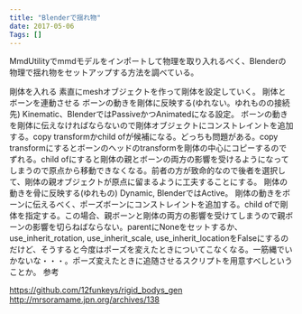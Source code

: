 ```yaml
---
title: "Blenderで揺れ物"
date: 2017-05-06
Tags: []
---
```


MmdUtilityでmmdモデルをインポートして物理を取り入れるべく、Blenderの物理で揺れ物をセットアップする方法を調べている。

剛体を入れる
素直にmeshオブジェクトを作って剛体を設定していく。
剛体とボーンを連動させる
ボーンの動きを剛体に反映する(ゆれない。ゆれものの接続先)
Kinematic、BlenderではPassiveかつAnimatedになる設定。
ボーンの動きを剛体に伝えなければならないので剛体オブジェクトにコンストレイントを追加する。copy transformかchild ofが候補になる。どっちも問題がある。copy transformにするとボーンのヘッドのtransformを剛体の中心にコピーするのでずれる。child ofにすると剛体の親とボーンの両方の影響を受けるようになってしまうので原点から移動できなくなる。前者の方が致命的なので後者を選択して、剛体の親オブジェクトが原点に留まるように工夫することにする。
剛体の動きを骨に反映する(ゆれもの)
Dynamic,  BlenderではActive。
剛体の動きをボーンに伝えるべく、ポーズボーンにコンストレイントを追加する。child ofで剛体を指定する。この場合、親ボーンと剛体の両方の影響を受けてしまうので親ボーンの影響を切らねばならない。parentにNoneをセットするか、use_inherit_rotation, use_inherit_scale, use_inherit_locationをFalseにするのだけど、そうすると今度はポーズを変えたときについてこなくなる。一筋縄でいかないな・・・。ポーズ変えたときに追随させるスクリプトを用意すべしということか。
参考

https://github.com/12funkeys/rigid_bodys_gen
http://mrsoramame.jpn.org/archives/138


